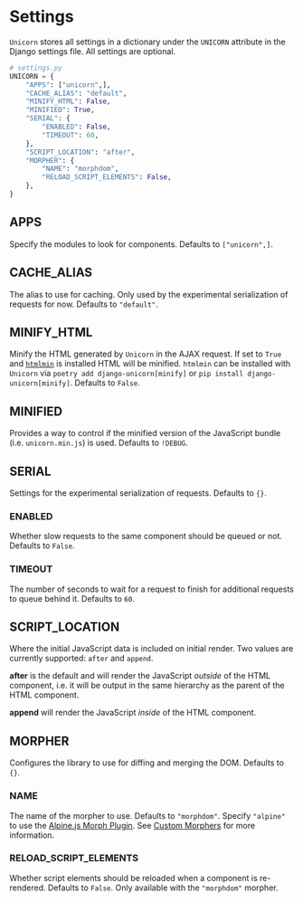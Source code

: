 # Settings

`Unicorn` stores all settings in a dictionary under the `UNICORN` attribute in the Django settings file. All settings are optional.

```python
# settings.py
UNICORN = {
    "APPS": ["unicorn",],
    "CACHE_ALIAS": "default",
    "MINIFY_HTML": False,
    "MINIFIED": True,
    "SERIAL": {
        "ENABLED": False,
        "TIMEOUT": 60,
    },
    "SCRIPT_LOCATION": "after",
    "MORPHER": {
        "NAME": "morphdom",
        "RELOAD_SCRIPT_ELEMENTS": False,
    },
}
```

## APPS

Specify the modules to look for components. Defaults to `["unicorn",]`.

## CACHE_ALIAS

The alias to use for caching. Only used by the experimental serialization of requests for now. Defaults to `"default"`.

## MINIFY_HTML

Minify the HTML generated by `Unicorn` in the AJAX request. If set to `True` and [`htmlmin`](https://pypi.org/project/htmlmin/) is installed HTML will be minified. `htmlmin` can be installed with `Unicorn` via `poetry add django-unicorn[minify]` or `pip install django-unicorn[minify]`. Defaults to `False`.

## MINIFIED

Provides a way to control if the minified version of the JavaScript bundle (i.e. `unicorn.min.js`) is used. Defaults to `!DEBUG`.

## SERIAL

Settings for the experimental serialization of requests. Defaults to `{}`.

### ENABLED

Whether slow requests to the same component should be queued or not. Defaults to `False`.

### TIMEOUT

The number of seconds to wait for a request to finish for additional requests to queue behind it. Defaults to `60`.

## SCRIPT_LOCATION

Where the initial JavaScript data is included on initial render. Two values are currently supported: `after` and `append`.

**after** is the default and will render the JavaScript _outside_ of the HTML component, i.e. it will be output in the same hierarchy as the parent of the HTML component.

**append** will render the JavaScript _inside_ of the HTML component.

## MORPHER

Configures the library to use for diffing and merging the DOM. Defaults to `{}`.

### NAME

The name of the morpher to use. Defaults to `"morphdom"`. Specify `"alpine"` to use the [Alpine.js Morph Plugin](https://alpinejs.dev/plugins/morph). See [Custom Morphers](custom-morphers.md) for more information.

### RELOAD_SCRIPT_ELEMENTS

Whether script elements should be reloaded when a component is re-rendered. Defaults to `False`. Only available with the `"morphdom"` morpher.
